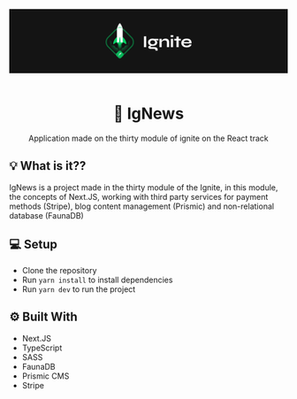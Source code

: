 <img src="./.github/ignite.png" align="center" />

</br>
</br>

<h1 align="center">📄 IgNews </h1>
<p align="center">Application made on the thirty module of ignite on the React track</p>

## 💡 What is it??

IgNews is a project made in the thirty module of the Ignite, in this module, 
the concepts of Next.JS, working with third party services for payment methods (Stripe), blog content management (Prismic) and non-relational database (FaunaDB)


## 💻 Setup

- Clone the repository
- Run `yarn install` to install dependencies
- Run `yarn dev` to run the project

## ⚙️ Built With

- Next.JS
- TypeScript
- SASS
- FaunaDB
- Prismic CMS
- Stripe
